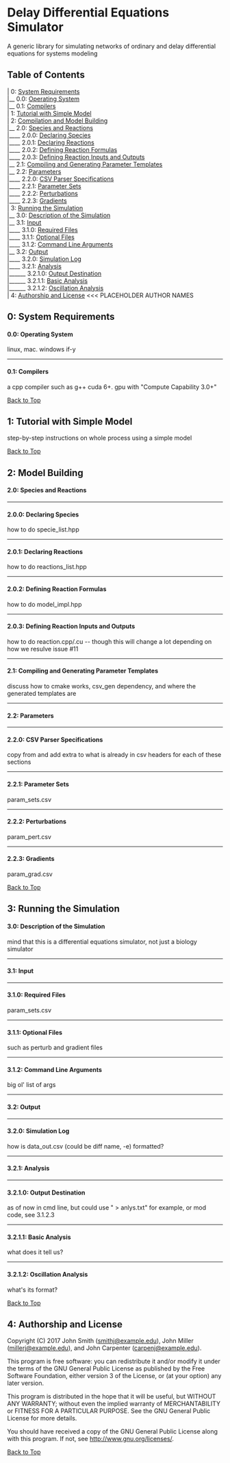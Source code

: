 # Delay Differential Equations Simulator
A generic library for simulating networks of ordinary and delay differential equations for systems modeling

## Table of Contents

| 0: [System Requirements](#0-system-requirements)  
|__ 0.0: [Operating System](#00-operating-system)  
|__ 0.1: [Compilers](#01-compilers)  
| 1: [Tutorial with Simple Model](#1-tutorial-with-simple-model)  
| 2: [Compilation and Model Building](#1-model-building)  
|__ 2.0: [Species and Reactions](#10-species-and-reactions)  
|____ 2.0.0: [Declaring Species](#100-declaring-species)  
|____ 2.0.1: [Declaring Reactions](#101-declaring-reactions)  
|____ 2.0.2: [Defining Reaction Formulas](#102-defining-reaction-formulas)  
|____ 2.0.3: [Defining Reaction Inputs and Outputs](#103-defining-reaction-inputs-and-outputs)  
|__ 2.1: [Compiling and Generating Parameter Templates](#11-compiling-and-generating-parameter-templates)  
|__ 2.2: [Parameters](#12-parameters)  
|____ 2.2.0: [CSV Parser Specifications](#120-csv-parser-specifications)  
|____ 2.2.1: [Parameter Sets](#121-parameter-sets)  
|____ 2.2.2: [Perturbations](#122-perturbations)  
|____ 2.2.3: [Gradients](#123-gradients)  
| 3: [Running the Simulation](#2-running-the-simulation)  
|__ 3.0: [Description of the Simulation](#20-description-of-the-simulation)  
|__ 3.1: [Input](#21-input)  
|____ 3.1.0: [Required Files](#210-required-files)  
|____ 3.1.1: [Optional Files](#211-optional-files)  
|____ 3.1.2: [Command Line Arguments](#212-command-line-arguments)  
|__ 3.2: [Output](#22-output)  
|____ 3.2.0: [Simulation Log](#220-simulation-log)  
|____ 3.2.1: [Analysis](#221-analysis)  
|______ 3.2.1.0: [Output Destination](#2210-output-destination)  
|______ 3.2.1.1: [Basic Analysis](#2211-basic-analysis)  
|______ 3.2.1.2: [Oscillation Analysis](#2212-oscillation-analysis)  
| 4: [Authorship and License](#5-authorship-and-license)  <<< PLACEHOLDER AUTHOR NAMES  

## 0: System Requirements

#### 0.0: Operating System

linux, mac. windows if-y

***
#### 0.1: Compilers

a cpp compiler such as g++
cuda 6+. gpu with "Compute Capability 3.0+"

[Back to Top](#delay-differential-equations-simulator)

## 1: Tutorial with Simple Model

step-by-step instructions on whole process using a simple model

[Back to Top](#delay-differential-equations-simulator)

## 2: Model Building

#### 2.0: Species and Reactions

***
#### 2.0.0: Declaring Species

how to do specie_list.hpp

***
#### 2.0.1: Declaring Reactions

how to do reactions_list.hpp

***
#### 2.0.2: Defining Reaction Formulas

how to do model_impl.hpp

***
#### 2.0.3: Defining Reaction Inputs and Outputs

how to do reaction.cpp/.cu -- though this will change a lot depending on how we resulve issue #11

***
#### 2.1: Compiling and Generating Parameter Templates

discuss how to cmake works, csv_gen dependency, and where the generated templates are

***
#### 2.2: Parameters

***
#### 2.2.0: CSV Parser Specifications

copy from and add extra to what is already in csv headers for each of these sections

***
#### 2.2.1: Parameter Sets

param_sets.csv

***
#### 2.2.2: Perturbations

param_pert.csv

***
#### 2.2.3: Gradients

param_grad.csv

[Back to Top](#delay-differential-equations-simulator)

## 3: Running the Simulation

#### 3.0: Description of the Simulation

mind that this is a differential equations simulator, not just a biology simulator

***
#### 3.1: Input

***
#### 3.1.0: Required Files

param_sets.csv

***
#### 3.1.1: Optional Files

such as perturb and gradient files

***
#### 3.1.2: Command Line Arguments

big ol' list of args

***
#### 3.2: Output

***
#### 3.2.0: Simulation Log

how is data_out.csv (could be diff name, -e) formatted?

***
#### 3.2.1: Analysis

***
#### 3.2.1.0: Output Destination

as of now in cmd line, but could use " > anlys.txt" for example, or mod code, see 3.1.2.3

***
#### 3.2.1.1: Basic Analysis

what does it tell us?

***
#### 3.2.1.2: Oscillation Analysis

what's its format?

[Back to Top](#delay-differential-equations-simulator)

## 4: Authorship and License

Copyright (C) 2017 John Smith (smithj@example.edu), John Miller (millerj@example.edu), and John Carpenter (carpenj@example.edu).

This program is free software: you can redistribute it and/or modify it under the terms of the GNU General Public License as published by the Free Software Foundation, either version 3 of the License, or (at your option) any later version.

This program is distributed in the hope that it will be useful, but WITHOUT ANY WARRANTY; without even the implied warranty of MERCHANTABILITY or FITNESS FOR A PARTICULAR PURPOSE. See the GNU General Public License for more details.

You should have received a copy of the GNU General Public License along with this program. If not, see http://www.gnu.org/licenses/.

[Back to Top](#delay-differential-equations-simulator)
